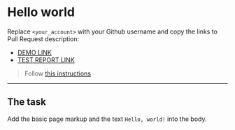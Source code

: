 # Hello world
Replace `<your_account>` with your Github username and copy the links to Pull Request description:
- [DEMO LINK](https://volodymyr-tytarenko.github.io/layout_hello-world/)
- [TEST REPORT LINK](https://volodymyr-tytarenko.github.io/layout_hello-world/report/html_report/)

> Follow [this instructions](https://mate-academy.github.io/layout_task-guideline/#how-to-solve-the-layout-tasks-on-github)
___

## The task
Add the basic page markup and the text `Hello, world!` into the body.
